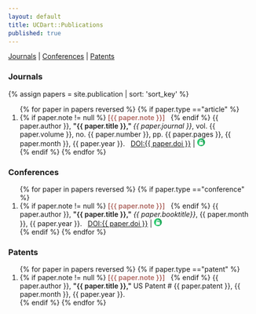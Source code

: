 ```yaml
---
layout: default
title: UCDart::Publications
published: true
---
```


<!-- [Bibtex file](/utilities/dart_pub.bib) of DART lab publications. -->

<!--
<div class="alert alert-success">
    <strong>Four papers</strong> accepted to <a href="http://ims2017.org/">IMS2017</a>!
</div>
-->

[Journals](#journals)   |    [Conferences](#conferences)    |     [Patents](#patents)

### Journals

{% assign papers = site.publication | sort: 'sort_key' %}
<ol reversed>
	{% for paper in papers reversed %}
		{% if paper.type =="article" %}
		<li>     
    		{% if paper.note != null %}
				<span style='font-weight:600; color:#AD655F;'>[{{ paper.note }}]</span> &nbsp;
			{% endif %}
    		{{ paper.author }}, <span style='font-weight: 600;'>"{{ paper.title }}," </span> <i> {{ paper.journal }}</i>, vol. {{ paper.volume }}, no. {{ paper.number }}, pp. {{ paper.pages }}, {{ paper.month }}, {{ paper.year }}. &nbsp; <a href="http://dx.doi.org/{{ paper.doi }}">DOI:{{ paper.doi }}</a> | <a href = "/publication/{{ paper.bib_key}}.pdf" target = "_blank"> <img src = "/images/oa-icon.png"> </a> </li>
		{% endif %}
	{% endfor %}
</ol>

### Conferences

<ol reversed>
	{% for paper in papers reversed %}
	{% if paper.type =="conference" %}
	<li>
    {% if paper.note != null %}
		<span style='font-weight:600; color:#AD655F;'>[{{ paper.note }}]</span> &nbsp;
	{% endif %}
     {{ paper.author }}, <span style='font-weight: 600;'>"{{ paper.title }},"</span> <i> {{ paper.booktitle}}</i>, {{ paper.month }}, {{ paper.year }}. &nbsp; <a href="http://dx.doi.org/{{ paper.doi }}">DOI:{{ paper.doi }}</a> | <a href = "/publication/{{ paper.bib_key}}.pdf"  target = "_blank"> <img src = "/images/oa-icon.png"> </a> </li>
	{% endif %}
	{% endfor %}
</ol>

### Patents

<ol reversed>
	{% for paper in papers reversed %}
	{% if paper.type =="patent" %}
	<li>
    {% if paper.note != null %}
		<span style='font-weight:600; color:#AD655F;'>[{{ paper.note }}]</span> &nbsp;
	{% endif %}
     {{ paper.author }}, <span style='font-weight: 600;'>"{{ paper.title }},"</span> US Patent # {{ paper.patent }}, {{ paper.month }}, {{ paper.year }}. </li>
	{% endif %}
	{% endfor %}
</ol>
